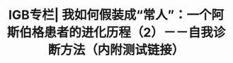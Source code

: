 ---
title: IGB专栏| 我如何假装成“常人”：一个阿斯伯格患者的进化历程（2）－－自我诊断方法（内附测试链接）
tags: [孤独, 孤独症谱系, ASD, 孤独症, Austim]
color: secondary
description: 自我诊断是为了更好的认识与提高自己，它绝对不是一个借口，也不是赚取别人怜悯的工具。
external_url: http://mp.weixin.qq.com/s?__biz=MzIyMzgyMjY5NQ==&amp;mid=2247483666&amp;idx=1&amp;sn=a607027b02f60997a7265d4633181bb3&amp;chksm=e819171adf6e9e0cd29c0782081282bac5e33681d928d8fd157e75d4d173efbaefaa77700bdf&amp;scene=27#wechat_redirect
---